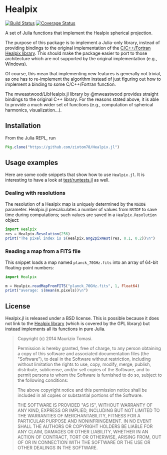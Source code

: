 # Healpix

[![Build Status](https://travis-ci.org/ziotom78/Healpix.jl.svg?branch=master)](https://travis-ci.org/ziotom78/Healpix.jl)
[![Coverage Status](https://img.shields.io/coveralls/ziotom78/Healpix.jl.svg)](https://coveralls.io/r/ziotom78/Healpix.jl?branch=master)

A set of Julia functions that implement the Healpix spherical
projection.

The purpose of this package is to implement a Julia-only library,
instead of providing bindings to the original implementation of the
[C/C++/Fortran Healpix library](http://healpix.jpl.nasa.gov/). This
should make the package easier to port to those architecture which are
not supported by the original implementation (e.g., Windows).

Of course, this mean that implementing new features is generally not
trivial, as one has to re-implement the algorithm instead of just
figuring out how to implement a binding to some C/C++/Fortran
function.

The mweastwood/LibHealpix.jl library by @mweastwood provides straight
bindings to the original C++ library. For the reasons stated above, it
is able to provide a much wider set of functions (e.g., computation of
spherical harmonics, visualization…).

## Installation

From the Julia REPL, run

````julia
Pkg.clone("https://github.com/ziotom78/Healpix.jl")
````

## Usage examples

Here are some code snippets that show how to use `Healpix.jl`. It is
interesting to have a look at
[test/runtests.jl](https://github.com/ziotom78/Healpix.jl/blob/master/test/runtests.jl)
as well.

### Dealing with resolutions

The resolution of a Healpix map is uniquely determined by the `NSIDE`
parameter. Healpix.jl precalculates a number of values from `NSIDE` to
save time during computations; such values are saved in a
`Healpix.Resolution` object:

`````julia
import Healpix
res = Healpix.Resolution(256)
print("The pixel index is $(Healpix.ang2pixNest(res, 0.1, 0.2))\n")
`````

### Reading a map from a FITS file

This snippet loads a map named `planck_70GHz.fits` into an array of
64-bit floating-point numbers:

`````julia
import Healpix

m = Healpix.readMapFromFITS("planck_70GHz.fits", 1, Float64)
print("average: $(mean(m.pixels))\n")
`````

## License

Healpix.jl is released under a BSD license. This is possible because it
does not link to the [Healpix library](http://healpix.jpl.nasa.gov/)
(which is covered by the GPL library) but instead implements all its
functions in pure Julia.

> Copyright (c) 2014 Maurizio Tomasi.
>
> Permission is hereby granted, free of charge, to any person obtaining
> a copy of this software and associated documentation files (the
> "Software"), to deal in the Software without restriction, including
> without limitation the rights to use, copy, modify, merge, publish,
> distribute, sublicense, and/or sell copies of the Software, and to
> permit persons to whom the Software is furnished to do so, subject to
> the following conditions:
>
> The above copyright notice and this permission notice shall be
> included in all copies or substantial portions of the Software.
>
> THE SOFTWARE IS PROVIDED "AS IS", WITHOUT WARRANTY OF ANY KIND,
> EXPRESS OR IMPLIED, INCLUDING BUT NOT LIMITED TO THE WARRANTIES OF
> MERCHANTABILITY, FITNESS FOR A PARTICULAR PURPOSE AND NONINFRINGEMENT.
> IN NO EVENT SHALL THE AUTHORS OR COPYRIGHT HOLDERS BE LIABLE FOR ANY
> CLAIM, DAMAGES OR OTHER LIABILITY, WHETHER IN AN ACTION OF CONTRACT,
> TORT OR OTHERWISE, ARISING FROM, OUT OF OR IN CONNECTION WITH THE
> SOFTWARE OR THE USE OR OTHER DEALINGS IN THE SOFTWARE.
